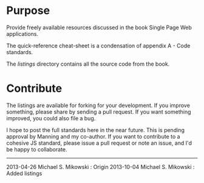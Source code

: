 # Purpose

Provide freely available resources 
discussed in the book Single Page Web applications.

The quick-reference cheat-sheet is a condensation of 
appendix A - Code standards.

The *listings* directory contains all the source code
from the book.

# Contribute

The listings are available for forking for your development.
If you improve something, please share by sending a pull request.
If you want something improved, you could also file a bug.

I hope to post the full standards here in the near future.
This is pending approval by Manning and my co-author.
If you want to contribute to a cohesive JS standard, please
issue a pull request or note an issue, and I'd be happy to
collaborate.

----

2013-04-26 Michael S. Mikowski : Origin
2013-10-04 Michael S. Mikowski : Added listings


